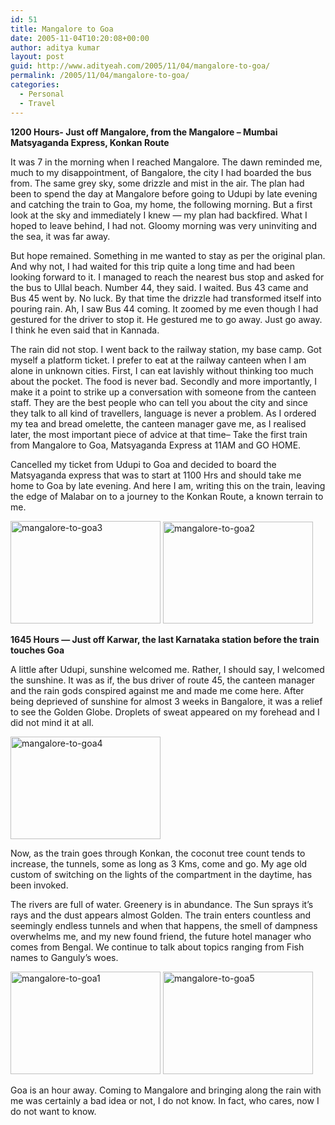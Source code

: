 ```yaml
---
id: 51
title: Mangalore to Goa
date: 2005-11-04T10:20:08+00:00
author: aditya kumar
layout: post
guid: http://www.adityeah.com/2005/11/04/mangalore-to-goa/
permalink: /2005/11/04/mangalore-to-goa/
categories:
  - Personal
  - Travel
---
```

**1200 Hours- Just off Mangalore, from the Mangalore &#8211; Mumbai Matsyaganda Express, Konkan Route**  
  
It was 7 in the morning when I reached Mangalore. The dawn reminded me, much to my disappointment, of Bangalore, the city I had boarded the bus from. The same grey sky, some drizzle and mist in the air. The plan had been to spend the day at Mangalore before going to Udupi by late evening and catching the train to Goa, my home, the following morning. But a first look at the sky and immediately I knew &#8212; my plan had backfired. What I hoped to leave behind, I had not. Gloomy morning was very uninviting and the sea, it was far away.  
  
But hope remained. Something in me wanted to stay as per the original plan. And why not, I had waited for this trip quite a long time and had been looking forward to it. I managed to reach the nearest bus stop and asked for the bus to Ullal beach. Number 44, they said. I waited. Bus 43 came and Bus 45 went by. No luck. By that time the drizzle had transformed itself into pouring rain. Ah, I saw Bus 44 coming. It zoomed by me even though I had gestured for the driver to stop it. He gestured me to go away. Just go away. I think he even said that in Kannada.  
  
The rain did not stop. I went back to the railway station, my base camp. Got myself a platform ticket. I prefer to eat at the railway canteen when I am alone in unknown cities. First, I can eat lavishly without thinking too much about the pocket. The food is never bad. Secondly and more importantly, I make it a point to strike up a conversation with someone from the canteen staff. They are the best people who can tell you about the city and since they talk to all kind of travellers, language is never a problem. As I ordered my tea and bread omelette, the canteen manager gave me, as I realised later, the most important piece of advice at that time&#8211; Take the first train from Mangalore to Goa, Matsyaganda Express at 11AM and GO HOME.  
  
Cancelled my ticket from Udupi to Goa and decided to board the Matsyaganda express that was to start at 1100 Hrs and should take me home to Goa by late evening. And here I am, writing this on the train, leaving the edge of Malabar on to a journey to the Konkan Route, a known terrain to me.  
  
<img src="http://static.flickr.com/28/59580061_21e37d4eb0_m.jpg" width="240" height="164" alt="mangalore-to-goa3" />  
  
<img src="http://static.flickr.com/30/59580058_8d212d9654_m.jpg" width="240" height="163" alt="mangalore-to-goa2" />  


**1645 Hours &#8212; Just off Karwar, the last Karnataka station before the train touches Goa**  
  
A little after Udupi, sunshine welcomed me. Rather, I should say, I welcomed the sunshine. It was as if, the bus driver of route 45, the canteen manager and the rain gods conspired against me and made me come here. After being deprieved of sunshine for almost 3 weeks in Bangalore, it was a relief to see the Golden Globe. Droplets of sweat appeared on my forehead and I did not mind it at all.  
  
<img src="http://static.flickr.com/24/59580062_72a47be8a4_m.jpg" width="240" height="164" alt="mangalore-to-goa4" /> 

Now, as the train goes through Konkan, the coconut tree count tends to increase, the tunnels, some as long as 3 Kms, come and go. My age old custom of switching on the lights of the compartment in the daytime, has been invoked.  
  
The rivers are full of water. Greenery is in abundance. The Sun sprays it&#8217;s rays and the dust appears almost Golden. The train enters countless and seemingly endless tunnels and when that happens, the smell of dampness overwhelms me, and my new found friend, the future hotel manager who comes from Bengal. We continue to talk about topics ranging from Fish names to Ganguly&#8217;s woes.  
  
<img src="http://static.flickr.com/28/59580057_5f267bf730_m.jpg" width="240" height="164" alt="mangalore-to-goa1" />  
  
<img src="http://static.flickr.com/26/59580063_b0883c17e6_m.jpg" width="240" height="164" alt="mangalore-to-goa5" />  
  
Goa is an hour away. Coming to Mangalore and bringing along the rain with me was certainly a bad idea or not, I do not know. In fact, who cares, now I do not want to know.